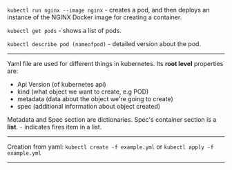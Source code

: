 `kubectl run nginx --image nginx` - creates a pod, and then deploys an instance of the NGINX Docker image for creating a container.

`kubectl get pods` - shows a list of pods.

`kubectl describe pod (nameofpod)` - detailed version about the pod.

---------
Yaml file are used for different things in kubernetes. Its **root level** properties are:

- Api Version (of kubernetes api)
- kind (what object we want to create, e.g POD)
- metadata (data about the object we're going to create)
- spec (additional information about object created)

Metadata and Spec section are dictionaries.
Spec's container section is a **list**. `-` indicates fires item in a list.

-----------

Creation from yaml:
`kubectl create -f example.yml`
or
`kubectl apply -f example.yml`

-----